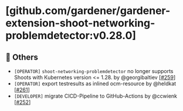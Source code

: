 # [github.com/gardener/gardener-extension-shoot-networking-problemdetector:v0.28.0]

## 🏃 Others
- `[OPERATOR]` `shoot-networking-problemdetector` no longer supports Shoots with Кubernetes version <= 1.28. by @georgibaltiev [[#259](https://github.com/gardener/gardener-extension-shoot-networking-problemdetector/pull/259)]
- `[OPERATOR]` export testresults as inlined ocm-resource by @heldkat [[#261](https://github.com/gardener/gardener-extension-shoot-networking-problemdetector/pull/261)]
- `[DEVELOPER]` migrate CICD-Pipeline to GitHub-Actions by @ccwienk [[#252](https://github.com/gardener/gardener-extension-shoot-networking-problemdetector/pull/252)]
